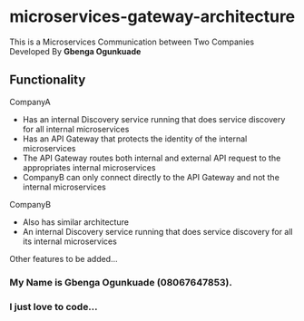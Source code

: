 # microservices-gateway-architecture
This is a Microservices Communication between Two Companies Developed By **Gbenga Ogunkuade**


## Functionality

CompanyA
- Has an internal Discovery service running that does service discovery for all internal microservices
- Has an API Gateway that protects the identity of the internal microservices
- The API Gateway routes both internal and external API request to the appropriates internal microservices
- CompanyB can only connect directly to the API Gateway and not the internal microservices 

CompanyB
- Also has similar architecture
- An internal Discovery service running that does service discovery for all its internal microservices

Other features to be added...

### My Name is Gbenga Ogunkuade (08067647853).
### I just love to code...




